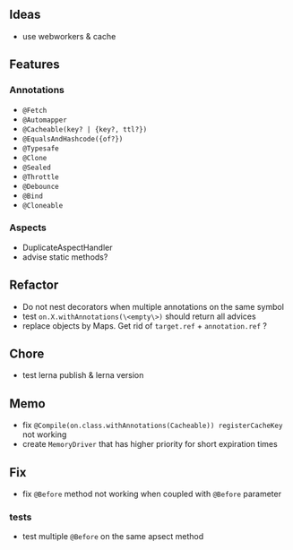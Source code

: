 ## Ideas
- use webworkers & cache

## Features
### Annotations
- `@Fetch`
- `@Automapper`
- `@Cacheable(key? | {key?, ttl?})`
- `@EqualsAndHashcode({of?})`
- `@Typesafe`
- `@Clone`
- `@Sealed`
- `@Throttle`
- `@Debounce`
- `@Bind`
- `@Cloneable`

### Aspects
 - DuplicateAspectHandler
 - advise static methods?
 
## Refactor
- Do not nest decorators when multiple annotations on the same symbol
- test `on.X.withAnnotations(\<empty\>)` should return all advices
- replace objects by Maps. Get rid of `target.ref` + `annotation.ref` ?

## Chore
- test lerna publish & lerna version

## Memo
- fix `@Compile(on.class.withAnnotations(Cacheable)) registerCacheKey` not working 
- create `MemoryDriver` that has higher priority for short expiration times

## Fix
- fix `@Before` method not working when coupled with `@Before` parameter  

### tests
 - test multiple `@Before` on the same apsect method
  
